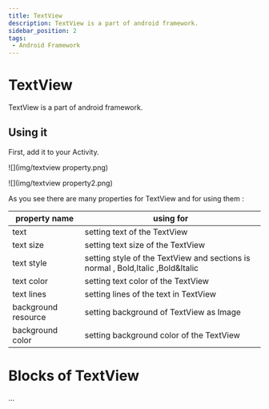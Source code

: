 ```yaml
---
title: TextView
description: TextView is a part of android framework. 
sidebar_position: 2
tags:
 - Android Framework
---
```

# TextView
TextView is a part of android framework.

## Using it
First, add it to your Activity.

![](img/textview property.png)

![](img/textview property2.png)


 As you see there are many properties for TextView and for using them :
 
 |property name|using for|
  | ---- | ---- |
 |text| setting text of the TextView|
 |text size | setting text size of the TextView|
 |text style| setting style of the TextView and sections is normal , Bold,Italic ,Bold&Italic|
 |text color| setting text color of the TextView|
 |text lines| setting lines of the text in TextView|
 |background resource| setting background of TextView as Image|
 |background color| setting background color of the TextView|
 
 # Blocks of TextView
  ... 
 
 
